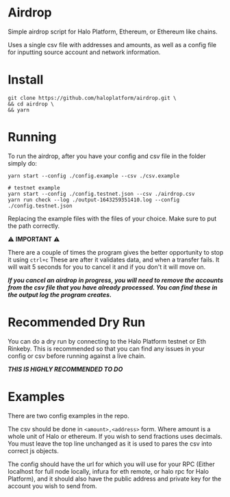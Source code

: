 # Airdrop

Simple airdrop script for Halo Platform, Ethereum, or Ethereum like chains.

Uses a single csv file with addresses and amounts, as well as a config file for inputting source account and network information.

# Install

```
git clone https://github.com/haloplatform/airdrop.git \
&& cd airdrop \
&& yarn
```

# Running

To run the airdrop, after you have your config and csv file in the folder simply do:

```
yarn start --config ./config.example --csv ./csv.example
```

```
# testnet example
yarn start --config ./config.testnet.json --csv ./airdrop.csv
yarn run check --log ./output-1643259351410.log --config ./config.testnet.json
```


Replacing the example files with the files of your choice. Make sure to put the path correctly.

:warning: **IMPORTANT** :warning:

There are a couple of times the program gives the better opportunity to stop it using `ctrl+c` These are after it validates data, and when a transfer fails. It will wait 5 seconds for you to cancel it and if you don't it will move on.

_**If you cancel an airdrop in progress, you will need to remove the accounts from the csv file that you have already processed. You can find these in the output log the program creates.**_

# Recommended Dry Run

You can do a dry run by connecting to the Halo Platform testnet or Eth Rinkeby. This is recommended so that you can find any issues in your config or csv before running against a live chain.

_**THIS IS HIGHLY RECOMMENDED TO DO**_

# Examples

There are two config examples in the repo.

The csv should be done in `<amount>,<address>` form. Where amount is a whole unit of Halo or ethereum. If you wish to send fractions uses decimals. You must leave the top line unchanged as it is used to pares the csv into correct js objects.

The config should have the url for which you will use for your RPC (Either localhost for full node locally, infura for eth remote, or halo rpc for Halo Platform), and it should also have the public address and private key for the account you wish to send from.
